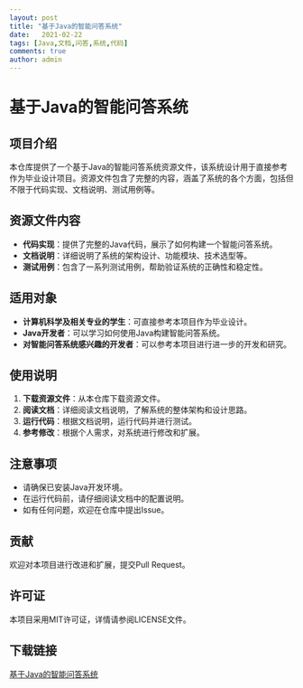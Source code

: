 ```yaml
---
layout: post
title: "基于Java的智能问答系统"
date:   2021-02-22
tags: [Java,文档,问答,系统,代码]
comments: true
author: admin
---
```

# 基于Java的智能问答系统

## 项目介绍

本仓库提供了一个基于Java的智能问答系统资源文件，该系统设计用于直接参考作为毕业设计项目。资源文件包含了完整的内容，涵盖了系统的各个方面，包括但不限于代码实现、文档说明、测试用例等。

## 资源文件内容

- **代码实现**：提供了完整的Java代码，展示了如何构建一个智能问答系统。
- **文档说明**：详细说明了系统的架构设计、功能模块、技术选型等。
- **测试用例**：包含了一系列测试用例，帮助验证系统的正确性和稳定性。

## 适用对象

- **计算机科学及相关专业的学生**：可直接参考本项目作为毕业设计。
- **Java开发者**：可以学习如何使用Java构建智能问答系统。
- **对智能问答系统感兴趣的开发者**：可以参考本项目进行进一步的开发和研究。

## 使用说明

1. **下载资源文件**：从本仓库下载资源文件。
2. **阅读文档**：详细阅读文档说明，了解系统的整体架构和设计思路。
3. **运行代码**：根据文档说明，运行代码并进行测试。
4. **参考修改**：根据个人需求，对系统进行修改和扩展。

## 注意事项

- 请确保已安装Java开发环境。
- 在运行代码前，请仔细阅读文档中的配置说明。
- 如有任何问题，欢迎在仓库中提出Issue。

## 贡献

欢迎对本项目进行改进和扩展，提交Pull Request。

## 许可证

本项目采用MIT许可证，详情请参阅LICENSE文件。

## 下载链接

[基于Java的智能问答系统](https://pan.quark.cn/s/5a101db00e9a)